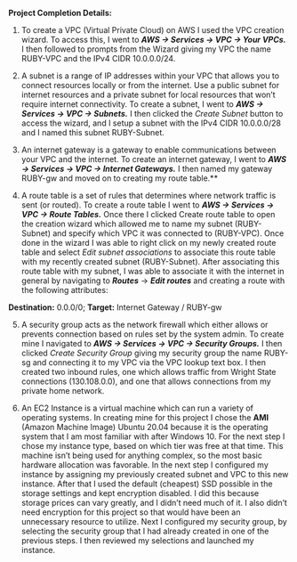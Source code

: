 ﻿**Project Completion Details:**

1. To create a VPC (Virtual Private Cloud) on AWS I used the VPC creation wizard. To access this, I went to ***AWS -> Services -> VPC -> Your VPCs.*** I then followed to prompts from the Wizard giving my VPC the name RUBY-VPC and the IPv4 CIDR 10.0.0.0/24. 

2. A subnet is a range of IP addresses within your VPC that allows you to connect resources locally or from the internet. Use a public subnet for internet resources and a private subnet for local resources that won’t require internet connectivity. To create a subnet, I went to ***AWS -> Services -> VPC -> Subnets.*** I then clicked the *Create Subnet* button to access the wizard, and I setup a subnet with the IPv4 CIDR 10.0.0.0/28 and I named this subnet RUBY-Subnet. 

3. An internet gateway is a gateway to enable communications between your VPC and the internet. To create an internet gateway, I went to ***AWS -> Services -> VPC -> Internet Gateways.*** I then named my gateway RUBY-gw and moved on to creating my route table.**  

4. A route table is a set of rules that determines where network traffic is sent (or routed). To create a route table I went to ***AWS -> Services -> VPC -> Route Tables.*** Once there I clicked Create route table to open the creation wizard which allowed me to name my subnet (RUBY-Subnet) and specify which VPC it was connected to (RUBY-VPC). Once done in the wizard I was able to right click on my newly created route table and select *Edit subnet associations* to associate this route table with my recently created subnet (RUBY-Subnet). After associating this route table with my subnet, I was able to associate it with the internet in general by navigating to ***Routes*** -> ***Edit routes*** and creating a route with the following attributes:

 **Destination:** 0.0.0/0;
 **Target:** Internet Gateway / RUBY-gw
 
5. A security group acts as the network firewall which either allows or prevents connection based on rules set by the system admin. To create mine I navigated to ***AWS -> Services -> VPC -> Security Groups.*** I then clicked *Create Security Group* giving my security group the name RUBY-sg and connecting it to my VPC via the VPC lookup text box. I then created two inbound rules, one which allows traffic from Wright State connections (130.108.0.0), and one that allows connections from my private home network. 

6. An EC2 Instance is a virtual machine which can run a variety of operating systems. In creating mine for this project I chose the **AMI** (Amazon Machine Image) Ubuntu 20.04 because it is the operating system that I am most familiar with after Windows 10. For the next step I chose my instance type, based on which tier was free at that time. This machine isn’t being used for anything complex, so the most basic hardware allocation was favorable. In the next step I configured my instance by assigning my previously created subnet and VPC to this new instance. After that I used the default (cheapest) SSD possible in the storage settings and kept encryption disabled. I did this because storage prices can vary greatly, and I didn’t need much of it. I also didn’t need encryption for this project so that would have been an unnecessary resource to utilize. Next I configured my security group, by selecting the security group that I had already created in one of the previous steps. I then reviewed my selections and launched my instance. 

